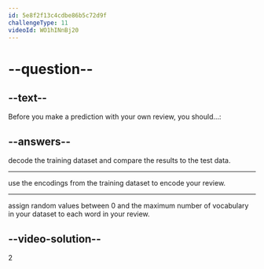 ```yaml
---
id: 5e8f2f13c4cdbe86b5c72d9f
challengeType: 11
videoId: WO1hINnBj20
---
```


# --question--

## --text--

Before you make a prediction with your own review, you should...:

## --answers--

decode the training dataset and compare the results to the test data.

---

use the encodings from the training dataset to encode your review.

---

assign random values between 0 and the maximum number of vocabulary in your dataset to each word in your review.

## --video-solution--

2

